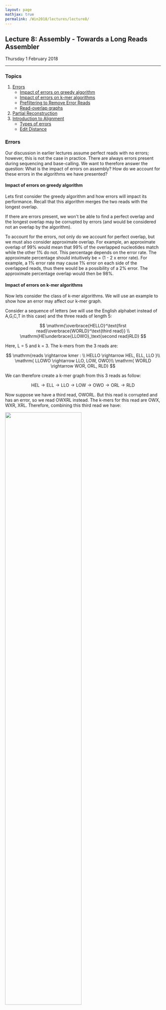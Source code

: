 ```yaml
---
layout: page
mathjax: true
permalink: /Win2018/lectures/lecture8/
---
```

## Lecture 8: Assembly - Towards a Long Reads Assembler

Thursday 1 February 2018

-----------------

### Topics

1. <a href='#error'>Errors</a>
    - <a href='#greedy'>Impact of errors on greedy algorithm</a>
    - <a href='#kmer'>Impact of errors on k-mer algorithms</a>
    - <a href='#prefilt'>Prefiltering to Remove Error Reads</a>
    - <a href='#readoverlap'>Read-overlap graphs</a>
2. <a href='#partial'>Partial Reconstruction</a>
3. <a href='#align'>Introduction to Alignment</a>
    - <a href='#type'>Types of errors</a>
    - <a href='#subproblem'>Edit Distance</a>

### <a id='type'></a>Errors

Our discussion in earlier lectures assume perfect reads with no errors; however, this is not the case in practice. There are always errors present during sequencing and base-calling. We want to therefore answer the question: What is the impact of errors on assembly? How do we account for these errors in the algorithms we have presented?

#### <a id='greedy'></a>Impact of errors on greedy algorithm

Lets first consider the greedy algorithm and how errors will impact its performance. Recall that this algorithm merges the two reads with the longest overlap.

If there are errors present, we won't be able to find a perfect overlap and the longest overlap may be corrupted by errors (and would be considered not an overlap by the algorithm).

To account for the errors, not only do we account for perfect overlap, but we must also consider approximate overlap. For example, an approximate overlap of 99% would mean that 99% of the overlapped nucleotides match while the other 1% do not. This percentage depends on the error rate. The approximate percentage should intuitively be = (1 -  2 x error rate). For example, a 1% error rate may cause 1% error on each side of the overlapped reads, thus there would be a possibility of a 2% error. The approximate percentage overlap would then be 98%.  

#### <a id='kmer'></a>Impact of errors on k-mer algorithms

Now lets consider the class of k-mer algorithms. We will use an example to show how an error may affect our k-mer graph.

Consider a sequence of letters (we will use the English alphabet instead of A,G,C,T in this case) and the three reads of length 5:

$$
\mathrm{\overbrace{HELLO}^\text{first read}\overbrace{WORLD}^\text{third read}} \\
\mathrm{HE\underbrace{LLOWO}_\text{second read}RLD}
$$

Here, L = 5 and k = 3. The k-mers from the 3 reads are:

$$
\mathrm{reads \rightarrow kmer : \\ HELLO \rightarrow HEL, ELL, LLO }\\
\mathrm{     LLOWO \rightarrow LLO, LOW, OWO}\\
\mathrm{     WORLD \rightarrow WOR, ORL, RLD}
$$

We can therefore create a k-mer graph from this 3 reads as follow:

$$
\mathrm{HEL \rightarrow ELL \rightarrow LLO \rightarrow LOW \rightarrow OWO \rightarrow ORL \rightarrow  RLD}
$$

Now suppose we have a third read, OWORL. But this read is corrupted and has an error, so we read OWXRL instead. The k-mers for this read are OWX, WXR, XRL. Therefore, combining this third read we have:

<div class="fig figcenter fighighlight">
  <img src="/Win2018/assets/lecture8/errors.png" width="70%">
	<div class="figcaption"> The error read creates a new path in the k-mer graph that branches out and may then be connected back to the main path. This branched out path is called a bubble. </div>
</div>


The error read creates a new path in the k-mer graph that branches out and may then be connected back to the main path. This branched out path is called a **bubble**. In practice, our dataset is large and we have a large number of reads. We may have both OWORL and OWXRL reads in our dataset. With bubbles, we will have two possible paths. This would create ambiguity in finding the Eulerian path from the k-mer graph.  

There are methods used to address these:

1. We can align the two possible paths and choose the path that occurs more often. Since the error path is rare, there is a higher probability that the correct path will occur more often. Thus, choosing the more common path would eliminate the error bubble.  
2. We can filter out reads that contain errors before actually creating our k-mer graph.  

#### <a id='prefilt'></a>Prefiltering to Remove Error Reads

To find reads that contain errors in our dataset, we must consider the probability of correct reads occurring in our dataset as well as the probability of incorrect reads (errors) occurring.

So how many times will a particular k-mer appear, assuming that there are no error?

$$
\mathrm{\text{Let G = genome length and N = # of reads of length L} \\
\mathbb{E}[\text{Number of occurrences of a k-mer}] = \frac{(L-k)}{G}N = \underbrace{\frac{NL}{G}}_\text{coverage}\frac{(L-K)}{L}}
$$

If we have k = 20, L = 100, and coverage = 30,

$$
\mathrm{\mathbb{E}[\text{Number of occurrences of a k-mer}] = \frac{(100 -20)}{100}30 = 24 \  \text{times}}
$$

If we have an error rate of 1%,

$$
Pr(\text{no error}) = (1-\text{error rate})^k = (0.99)^{20} \approx 0.82
$$

Therefore,

$$
\mathbb{E}[\text{Number of occurrences of a k-mer with no error}] \ = \ Pr(\text{no error})*\mathbb{E}[\text{# of occurrences}] = 0.82*24 =\approx 20
$$

Thus, a k-mer of length 20 will occur 20 times on average with no errors out of the 24 times that it may appear. Now consider the case with 1 error:

$$
Pr(\text{1 error}) = (0.01)(0.99)^{19} \approx 0.008
$$

Therefore

$$
 \mathbb{E}[\text{Number of occurrences of a k-mer with 1 error}] \ = \ Pr(\text{1 error})*\mathbb{E}[\text{# of occurrences}] = 0.008*24 \approx 1
$$

Approximately 1 out of the 24 k-mer that occurs will have an error. We can therefore easily find the k-mer that rarely appears or in few numbers and discard them as error reads. We can set a threshold on the number of occurrences of a particular k-mer for it to be a valid k-mer.

Now lets consider a higher error rate of 15%, the error rate associated with long-read sequencing. Doing the same calculation we have that:

$$
\text{# of occurrences of error-free k-mers} \approx 1
$$

A k-mer with no errors will appear rarely as well in this case. This means that it is very hard to tell if a k-mer that appears once is an error k-mer or a valid one. We won't be able to set a threshold and pre-filtering breaks down at large error rates. We can prevent breakdowns by setting smaller k values (using smaller k-mers), but this approach may not be practical because of the huge size of our resulting k-mer dataset. Therefore with higher error rate, people usually do not use k-mer based algorithms and instead will choose to use _read-overlap_ graph algorithms which do not have this problem.

#### <a id='readoverlap'></a>Read-overlap graphs

Taking a step back, we realize that the process of chopping longer reads into short k-mers seems like a strange paradigm since the reads contain all the information to begin with (why chop them up only to bring them back?). A more natural class of algorithms are based on read-overlap graphs, which is actually the original approach to assembly.

Instead of thinking about k-mers, we should think about reads themselves. Using this idea, we reconstruct a graph where all the nodes of the graph are reads (without any k-mer transformation). Then, we connect every pair of nodes with an edge, building a complete graph. Each edge is associated with a number that indicates the amount of overlap between the two nodes (reads). Alternatively, we can also associate each edge with a number that indicates how much length we gain by joining the two reads.

An example of a read-length graph is shown below. If you have two reads ACGCA and CGCAT, you would get an extension of 1 (overlap of 4) when the reads are put together to form ACGCAT.

<div class="fig figcenter fighighlight">
  <img src="/Win2018/assets/lecture8/readoverlap.png" width="70%">
	<div class="figcaption"> A read overlap graph contains the  original sequence
  as a Hamiltonian path.</div>
</div>  

In some sense, this is the most natural representation of the assembly problem. To solve the problem we would take a path that goes through every single node in the graph while also minimizing the sum of the extensions (or maximizing the sum of the overlaps). This path is called the Generalized Hamiltonian Path, a path that visits every node at least once while maintaining the minimum sum of weights (note the difference between this and the Eulerian path). We may need to visit a node multiple times due to repeats. It turns out that this problem is NP-hard. This is one of the main motivations for working with the de Bruijn graph instead.


### <a id='partial'></a>Partial Reconstruction

As previously discussed, there are regions of the genome that people cannot assemble because the repeats are so long.
Especially for complex genomes, it's difficult to perfectly reconstruct the genome. Instead, we introduce the concept of a
 _partial reconstruction_, or some way to convey the areas of ambiguity in the genome along with the areas we can reconstruct
 with high confidence. We can convey all the information we have using an _assembly graph_.

<div class="fig figcenter fighighlight">
  <img src="/Win2018/assets/lecture8/partialAssembly.png" width="70%">
	<div class="figcaption"> An assembly graph corresponding to a genome that's impossible to perfectly assemble.
   There are multiple (2) Eulerian paths, and each corresponds to a legitimate assembly. This can
   be viewed as assembling upto log (2) = 1 bit of uncertainty. </div>
</div>

Older long read assemblers include [HGAP](https://github.com/PacificBiosciences/Bioinformatics-Training/wiki/HGAP),
PacBio's long-read assembler, and [Miniasm](https://academic.oup.com/bioinformatics/article/32/14/2103/1742895) and
have trouble assembling genomes with these repeat-based ambiguities. A novel long-read assembler called
[HINGE](https://www.ncbi.nlm.nih.gov/pubmed/28320918) attempts to fix
this problem by generating assembly graphs and then resolving resolvable repeats
on them. This seems to be a viable algorithm and seemed to improve assembly on
the unfinished data sets of the
[Public Health England bacterial reference collections](http://www.sanger.ac.uk/resources/downloads/bacteria/nctc/)
assembling many of them to completion and giving a graph solution to
many others.

<div class="fig figcenter fighighlight">
  <img src="/Win2018/assets/lecture8/Hinge_performance.png" width="70%">
	<div class="figcaption"> HINGE finishing a good fraction of unfinished assemblies
  of the
  Public Health England bacterial reference collections
  dataset. Finished by HINGE
with multiple solutions means that an assembly graph with multiple
Eulerian cycles is obtained.
</div>
</div>

### <a id='subproblem'></a> Introduction to Alignment

We have talked about assembling the genome from reads; however, before assembly we need to first merge two reads by aligning them with parts that overlap. We will now discuss how we solve this alignment problem. Because of errors, we will consider an algorithm that does an approximate alignment to find overlapping reads. There are two important problems where alignment is useful:

1. Finding overlapping reads for a *de novo* assembly.
2. Comparing reads with a reference genome to see which region the read belongs to. In turn we can find new variations and differences in the reads from the reference genome.

#### <a id='type'></a> Type of Errors

Using the example sequence <tt>AGGCTTAAT</tt>, we describe three types of errors:

1. Substitution:  <tt>AGGC<span style="color:red">C</span>TTAAT</tt>
2. Insertion:  <tt>AGGCTTAA<span style="color:red">A</span>T</tt>
3. Deletion: <tt>AGGCTT<span style="color:red">-</span>AT</tt>

Second generation technologies like Illumina have mainly substitution errors at a rate of around 1-2% Third and fourth generation technologies like PacBio and Nanopore have no PCR, and hence the error rate is $$\approx$$ 10-15% with mainly insertion and deletion errors.

#### <a id='subproblem'></a> Edit Distance

To solve the alignment problem, we want to find the best way to align two strings by taking into account the three different types of errors we discussed earlier. Consider two strings $$x$$ and $$y$$:

<p style="text-align: center;">  
x = <tt> GCGTATGTGGCTAACGC</tt> <br>
y = <tt> GCTATGCGGCTATACGC</tt>
</p>

In order to measure how much these two strings overlap, we will consider the **edit distance** of the two strings. Edit distance is defined as the the minimum # of insertions, deletions and substitutions necessary to get from string x to string y. Using the x and y given, we will denote a deletion by a **-**, and a substitution by a red letter.

<p style="text-align: center;">  
x = <tt> GCGTATG<span style="color:red">T</span>GGCTA<span style="color:red">-</span>ACGC</tt> <br>
y = <tt> GC<span style="color:red">-</span>TATG<span style="color:red">C</span>GGCTATACGC</tt>
</p>

We see from our example that we have two insertion/deletions at the 3rd and 14th letters of the sequence and a substitution at the 8th letter. Therefore there are 3 edits, resulting in an edit distance of 3.

One could compute edit distance between two strings by computing all combinations of insertions, deletions, and substitutions on the first string until we arrive at the second string. This brute-force approach will take exponential time in terms of the length of the string and is not efficient. An efficient solution would be to use __Dynamic Programming__.

An algorithm to find the edit distance would require us to break down the problem into subproblems. Using solutions from the subproblems, we can then build a working solution for the whole problem. We will discuss this algorithm next lecture.
